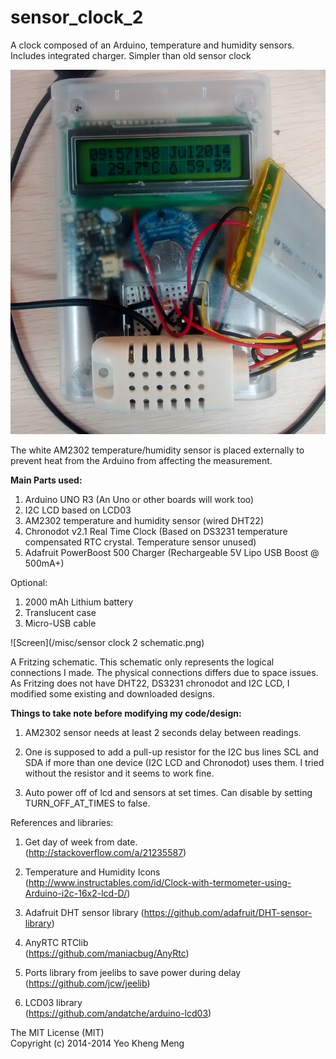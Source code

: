 sensor_clock_2
==============

A clock composed of an Arduino, temperature and humidity sensors. Includes integrated charger. Simpler than old sensor clock

![Screen](/misc/front.jpg)

The white AM2302 temperature/humidity sensor is placed externally to prevent heat from the Arduino from affecting the measurement.


<b>Main Parts used:</b>  

1. Arduino UNO R3  (An Uno or other boards will work too)  
2. I2C LCD based on LCD03  
3. AM2302 temperature and humidity sensor  (wired DHT22)
4. Chronodot v2.1 Real Time Clock (Based on DS3231 temperature compensated RTC crystal. Temperature sensor unused)
5. Adafruit PowerBoost 500 Charger (Rechargeable 5V Lipo USB Boost @ 500mA+)

Optional:  

1. 2000 mAh Lithium battery  
2. Translucent case  
3. Micro-USB cable  


![Screen](/misc/sensor clock 2 schematic.png)

A Fritzing schematic. This schematic only represents the logical connections I made. The physical connections differs due to space issues. As Fritzing does not have DHT22, DS3231 chronodot and I2C LCD, I modified some existing and downloaded designs.

<b>Things to take note before modifying my code/design:</b>  

1. AM2302 sensor needs at least 2 seconds delay between readings.  

2. One is supposed to add a pull-up resistor for the I2C bus lines SCL and SDA if more than one device (I2C LCD and Chronodot) uses them. I tried without the resistor and it seems to work fine.

3. Auto power off of lcd and sensors at set times. Can disable by setting TURN_OFF_AT_TIMES to false.


References and libraries:  

1. Get day of week from date.  
(http://stackoverflow.com/a/21235587)

2. Temperature and Humidity Icons  
(http://www.instructables.com/id/Clock-with-termometer-using-Arduino-i2c-16x2-lcd-D/)  

3. Adafruit DHT sensor library
(https://github.com/adafruit/DHT-sensor-library)

4. AnyRTC RTClib  
(https://github.com/maniacbug/AnyRtc)

5. Ports library from jeelibs to save power during delay  
(https://github.com/jcw/jeelib)

6. LCD03 library  
(https://github.com/andatche/arduino-lcd03)

The MIT License (MIT)<br>
Copyright (c) 2014-2014 Yeo Kheng Meng<br>
